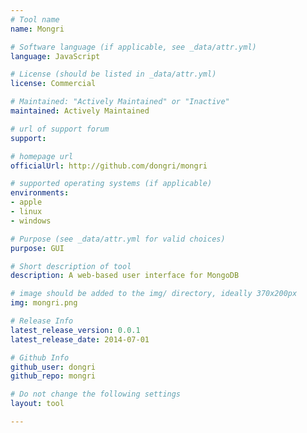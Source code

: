 ```yaml
---
# Tool name
name: Mongri

# Software language (if applicable, see _data/attr.yml)
language: JavaScript

# License (should be listed in _data/attr.yml)
license: Commercial

# Maintained: "Actively Maintained" or "Inactive"
maintained: Actively Maintained

# url of support forum
support: 

# homepage url
officialUrl: http://github.com/dongri/mongri

# supported operating systems (if applicable)
environments:
- apple
- linux
- windows

# Purpose (see _data/attr.yml for valid choices)
purpose: GUI

# Short description of tool
description: A web-based user interface for MongoDB

# image should be added to the img/ directory, ideally 370x200px
img: mongri.png

# Release Info
latest_release_version: 0.0.1
latest_release_date: 2014-07-01

# Github Info
github_user: dongri
github_repo: mongri

# Do not change the following settings
layout: tool

---
```

